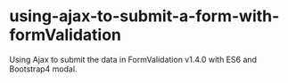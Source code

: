 # using-ajax-to-submit-a-form-with-formValidation
Using Ajax to submit the data in FormValidation v1.4.0 with ES6 and Bootstrap4 modal.
